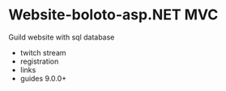 # Website-boloto-asp.NET MVC
Guild website with sql database
+ twitch stream
+ registration
+ links
+ guides 9.0.0+
